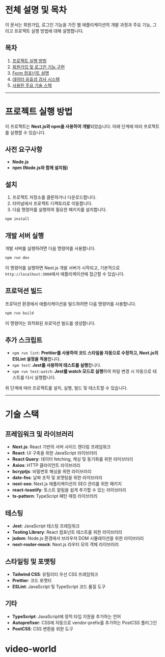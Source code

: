 # 전체 설명 및 목차

이 문서는 회원가입, 로그인 기능을 가진 웹 애플리케이션의 개발 과정과 주요 기능, 그리고 프로젝트 실행 방법에 대해 설명합니다.

## 목차

1. [프로젝트 실행 방법](#프로젝트-실행-방법)
2. [회원가입 및 로그인 기능 구현](#회원가입-및-로그인-기능-구현)
3. [Form 컴포넌트 설명](#form-컴포넌트-설명)
4. [데이터 유효성 검사 시스템](#데이터-유효성-검사-시스템)
5. [사용된 주요 기술 스택](#사용된-주요-기술-스택)

---

# 프로젝트 실행 방법

이 프로젝트는 **Next.js와 npm을 사용하여 개발**되었습니다. 아래 단계에 따라 프로젝트를 실행할 수 있습니다.

## 사전 요구사항

- **Node.js**
- **npm (Node.js와 함께 설치됨)**

## 설치

1. 프로젝트 저장소를 클론하거나 다운로드합니다.
2. 터미널에서 프로젝트 디렉토리로 이동합니다.
3. 다음 명령어를 실행하여 필요한 패키지를 설치합니다.

```bash
npm install
```

## 개발 서버 실행

개발 서버를 실행하려면 다음 명령어를 사용합니다.

```bash
npm run dev
```

이 명령어를 실행하면 Next.js 개발 서버가 시작되고, 기본적으로 `http://localhost:3000`에서 애플리케이션에 접근할 수 있습니다.

## 프로덕션 빌드

프로덕션 환경에서 애플리케이션을 빌드하려면 다음 명령어를 사용합니다.

```bash
npm run build
```

이 명령어는 최적화된 프로덕션 빌드를 생성합니다.

## 추가 스크립트

- `npm run lint`: **Prettier를 사용하여 코드 스타일을 자동으로 수정하고, Next.js의 ESLint 설정을 적용**합니다.
- `npm test`: **Jest를 사용하여 테스트를 실행**합니다.
- `npm run test:watch`: **Jest를 watch 모드로 실행**하여 파일 변경 시 자동으로 테스트를 다시 실행합니다.

위 단계에 따라 프로젝트를 설치, 실행, 빌드 및 테스트할 수 있습니다.

---

# 기술 스택

## 프레임워크 및 라이브러리

- **Next.js**: React 기반의 서버 사이드 렌더링 프레임워크
- **React**: UI 구축을 위한 JavaScript 라이브러리
- **React Query**: 데이터 fetching, 캐싱 및 동기화를 위한 라이브러리
- **Axios**: HTTP 클라이언트 라이브러리
- **bcryptjs**: 비밀번호 해싱을 위한 라이브러리
- **date-fns**: 날짜 조작 및 포맷팅을 위한 라이브러리
- **next-seo**: Next.js 애플리케이션의 SEO 관리를 위한 패키지
- **react-toastify**: 토스트 알림을 쉽게 추가할 수 있는 라이브러리
- **ts-pattern**: TypeScript 패턴 매칭 라이브러리

## 테스팅

- **Jest**: JavaScript 테스팅 프레임워크
- **Testing Library**: React 컴포넌트 테스트를 위한 라이브러리
- **jsdom**: Node.js 환경에서 브라우저 DOM 시뮬레이션을 위한 라이브러리
- **next-router-mock**: Next.js 라우터 모의 객체 라이브러리

## 스타일링 및 포맷팅

- **Tailwind CSS**: 유틸리티 우선 CSS 프레임워크
- **Prettier**: 코드 포맷터
- **ESLint**: JavaScript 및 TypeScript 코드 품질 도구

## 기타

- **TypeScript**: JavaScript에 정적 타입 지원을 추가하는 언어
- **Autoprefixer**: CSS에 자동으로 vendor-prefix를 추가하는 PostCSS 플러그인
- **PostCSS**: CSS 변환을 위한 도구
# video-world
